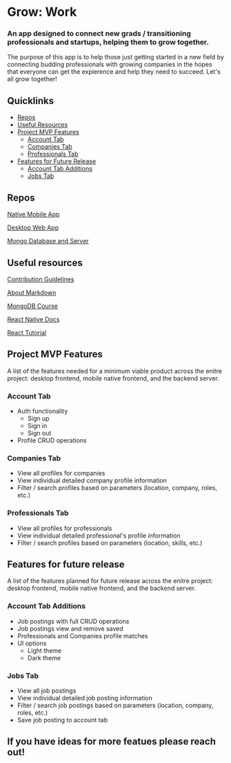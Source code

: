# Grow: Work

### An app designed to connect new grads / transitioning professionals and startups, helping them to grow together.

The purpose of this app is to help those just getting started in a new field by connecting budding professionals with growing companies in the hopes that everyone can get the expierence and help they need to succeed. Let's all grow together!

## Quicklinks

* [Repos](#repos)
* [Useful Resources](#useful-resources)
* [Project MVP Features](#project-mvp-features)
    * [Account Tab](#account-tab)
    * [Companies Tab](#companies-tab)
    * [Professionals Tab](#professionals-tab)
* [Features for Future Release](#features-for-future-release)
    * [Account Tab Additions](#account-tab-additions)
    * [Jobs Tab](#jobs-tab)

## Repos

[Native Mobile App](https://github.com/Grow-Work/frontend-react-native)

[Desktop Web App](https://github.com/Grow-Work/frontend-react-desktop)

[Mongo Database and Server](https://github.com/Grow-Work/backend-node-mongoDB)

## Useful resources

[Contribution Guidelines](https://github.com/Grow-Work/.github/blob/main/GENERAL-CONTRIBUTING.md)

[About Markdown](https://docs.github.com/github/writing-on-github/getting-started-with-writing-and-formatting-on-github/basic-writing-and-formatting-syntax)

[MongoDB Course](https://university.mongodb.com/learning_paths/developer)

[React Native Docs](https://reactnative.dev/docs/getting-started)

[React Tutorial](https://reactjs.org/tutorial/tutorial.html)

## Project MVP Features

A list of the features needed for a minimum viable product across the enitre project: desktop frontend, mobile native frontend, and the backend server.

### Account Tab

* Auth functionality
    * Sign up
    * Sign in
    * Sign out
* Profile CRUD operations

### Companies Tab

* View all profiles for companies
* View individual detailed company profile information
* Filter / search profiles based on parameters (location, company, roles, etc.)

### Professionals Tab

* View all profiles for professionals
* View individual detailed professional's profile information
* Filter / search profiles based on parameters (location, skills, etc.)

## Features for future release

A list of the features planned for future release across the enitre project: desktop frontend, mobile native frontend, and the backend server.

### Account Tab Additions

* Job postings with full CRUD operations
* Job postings view and remove saved
* Professionals and Companies profile matches
* UI options
    * Light theme
    * Dark theme

### Jobs Tab

* View all job postings
* View individual detailed job posting information
* Filter / search job postings based on parameters (location, company, roles, etc.)
* Save job posting to account tab

## If you have ideas for more featues please reach out!





